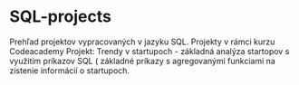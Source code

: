 # SQL-projects
Prehľad projektov vypracovaných v jazyku SQL. Projekty v rámci kurzu Codeacademy
Projekt:
Trendy v startupoch - základná analýza startopov s využitím príkazov SQL ( základné príkazy s agregovanými funkciami na zistenie informácií o startupoch.
